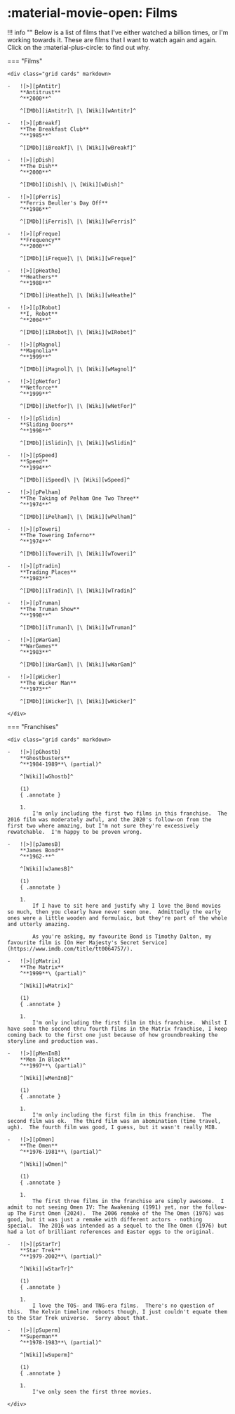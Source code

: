 # :material-movie-open: Films

!!! info ""
    Below is a list of films that I've either watched a billion times, or I'm working towards it.  These are films that I want to watch again and again.  Click on the :material-plus-circle: to find out why.

=== "Films"

    <div class="grid cards" markdown>

    -   ![>][pAntitr]
        **Antitrust**  
        ^**2000**^

        ^[IMDb][iAntitr]\ |\ [Wiki][wAntitr]^

    -   ![>][pBreakf]
        **The Breakfast Club**  
        ^**1985**^

        ^[IMDb][iBreakf]\ |\ [Wiki][wBreakf]^

    -   ![>][pDish]
        **The Dish**  
        ^**2000**^

        ^[IMDb][iDish]\ |\ [Wiki][wDish]^

    -   ![>][pFerris]
        **Ferris Beuller's Day Off**  
        ^**1986**^

        ^[IMDb][iFerris]\ |\ [Wiki][wFerris]^

    -   ![>][pFreque]
        **Frequency**  
        ^**2000**^

        ^[IMDb][iFreque]\ |\ [Wiki][wFreque]^

    -   ![>][pHeathe]
        **Heathers**  
        ^**1988**^

        ^[IMDb][iHeathe]\ |\ [Wiki][wHeathe]^

    -   ![>][pIRobot]
        **I, Robot**  
        ^**2004**^

        ^[IMDb][iIRobot]\ |\ [Wiki][wIRobot]^

    -   ![>][pMagnol]
        **Magnolia**  
        ^**1999**^

        ^[IMDb][iMagnol]\ |\ [Wiki][wMagnol]^

    -   ![>][pNetfor]
        **Netforce**  
        ^**1999**^

        ^[IMDb][iNetfor]\ |\ [Wiki][wNetFor]^

    -   ![>][pSlidin]
        **Sliding Doors**  
        ^**1998**^

        ^[IMDb][iSlidin]\ |\ [Wiki][wSlidin]^

    -   ![>][pSpeed]
        **Speed**  
        ^**1994**^

        ^[IMDb][iSpeed]\ |\ [Wiki][wSpeed]^

    -   ![>][pPelham]
        **The Taking of Pelham One Two Three**  
        ^**1974**^  
        
        ^[IMDb][iPelham]\ |\ [Wiki][wPelham]^

    -   ![>][pToweri]
        **The Towering Inferno**  
        ^**1974**^

        ^[IMDb][iToweri]\ |\ [Wiki][wToweri]^

    -   ![>][pTradin]
        **Trading Places**  
        ^**1983**^
        
        ^[IMDb][iTradin]\ |\ [Wiki][wTradin]^

    -   ![>][pTruman]
        **The Truman Show**  
        ^**1998**^

        ^[IMDb][iTruman]\ |\ [Wiki][wTruman]^

    -   ![>][pWarGam]
        **WarGames**  
        ^**1983**^

        ^[IMDb][iWarGam]\ |\ [Wiki][wWarGam]^

    -   ![>][pWicker]
        **The Wicker Man**  
        ^**1973**^

        ^[IMDb][iWicker]\ |\ [Wiki][wWicker]^

    </div>

=== "Franchises"

    <div class="grid cards" markdown>

    -   ![>][pGhostb]
        **Ghostbusters**  
        ^**1984-1989**\ (partial)^

        ^[Wiki][wGhostb]^

        (1)
        { .annotate }

        1. 
            I'm only including the first two films in this franchise.  The 2016 film was moderately awful, and the 2020's follow-on from the first two where amazing, but I'm not sure they're excessively rewatchable.  I'm happy to be proven wrong.

    -   ![>][pJamesB]
        **James Bond**  
        ^**1962-**^

        ^[Wiki][wJamesB]^

        (1)
        { .annotate }

        1.  
            If I have to sit here and justify why I love the Bond movies so much, then you clearly have never seen one.  Admittedly the early ones were a little wooden and formulaic, but they're part of the whole and utterly amazing.

            As you're asking, my favourite Bond is Timothy Dalton, my favourite film is [On Her Majesty's Secret Service](https://www.imdb.com/title/tt0064757/).

    -   ![>][pMatrix]
        **The Matrix**  
        ^**1999**\ (partial)^

        ^[Wiki][wMatrix]^
        
        (1)
        { .annotate }

        1. 
            I'm only including the first film in this franchise.  Whilst I have seen the second thru fourth films in the Matrix franchise, I keep coming back to the first one just because of how groundbreaking the storyline and production was.

    -   ![>][pMenInB]
        **Men In Black**  
        ^**1997**\ (partial)^

        ^[Wiki][wMenInB]^

        (1)
        { .annotate }

        1. 
            I'm only including the first film in this franchise.  The second film was ok.  The third film was an abomination (time travel, ugh).  The fourth film was good, I guess, but it wasn't really MIB.

    -   ![>][pOmen]
        **The Omen**  
        ^**1976-1981**\ (partial)^

        ^[Wiki][wOmen]^

        (1)
        { .annotate }

        1. 
            The first three films in the franchise are simply awesome.  I admit to not seeing Omen IV: The Awakening (1991) yet, nor the follow-up The First Omen (2024).  The 2006 remake of the The Omen (1976) was good, but it was just a remake with different actors - nothing special.  The 2016 was intended as a sequel to the The Omen (1976) but had a lot of brilliant references and Easter eggs to the original.

    -   ![>][pStarTr]
        **Star Trek**  
        ^**1979-2002**\ (partial)^

        ^[Wiki][wStarTr]^

        (1)
        { .annotate }

        1. 
            I love the TOS- and TNG-era films.  There's no question of this.  The Kelvin timeline reboots though, I just couldn't equate them to the Star Trek universe.  Sorry about that.

    -   ![>][pSuperm]
        **Superman**  
        ^**1978-1983**\ (partial)^

        ^[Wiki][wSuperm]^

        (1)
        { .annotate }

        1. 
            I've only seen the first three movies.

    </div>

[iAntitr]: https://www.imdb.com/title/tt0218817/
[wAntitr]: https://en.wikipedia.org/wiki/Antitrust_(film)
[pAntitr]: https://upload.wikimedia.org/wikipedia/en/thumb/2/2a/Antitrust_poster.jpg/82px-Antitrust_poster.jpg?20171231063816
[iBreakf]: https://www.imdb.com/title/tt0088847/
[wBreakf]: https://en.wikipedia.org/wiki/The_Breakfast_Club
[pBreakf]: https://upload.wikimedia.org/wikipedia/en/thumb/d/d1/The_Breakfast_Club_poster.jpg/77px-The_Breakfast_Club_poster.jpg?20230217162115
[iDish]:   https://www.imdb.com/title/tt0205873/
[wDish]:   https://en.wikipedia.org/wiki/The_Dish
[pDish]:   https://upload.wikimedia.org/wikipedia/en/thumb/4/4a/Thedish_poster.jpg/81px-Thedish_poster.jpg?20100326165037
[iFerris]: https://www.imdb.com/title/tt0091042/
[wFerris]: https://en.wikipedia.org/wiki/Ferris_Bueller%27s_Day_Off
[pFerris]: https://upload.wikimedia.org/wikipedia/en/thumb/9/9b/Ferris_Bueller%27s_Day_Off.jpg/79px-Ferris_Bueller%27s_Day_Off.jpg?20150821221821
[iFreque]: https://www.imdb.com/title/tt0186151/
[wFreque]: https://en.wikipedia.org/wiki/Frequency_(2000_film)
[pFreque]: https://upload.wikimedia.org/wikipedia/en/thumb/7/7f/Frequency_film.jpg/81px-Frequency_film.jpg?20171231223528
[wGhostB]: https://en.wikipedia.org/wiki/Ghostbusters_(franchise)
[pGhostB]: https://upload.wikimedia.org/wikipedia/en/thumb/2/2f/Ghostbusters_%281984%29_theatrical_poster.png/78px-Ghostbusters_%281984%29_theatrical_poster.png?20240608175714
[iHeathe]: https://www.imdb.com/title/tt0097493/
[wHeathe]: https://en.wikipedia.org/wiki/Heathers
[pHeathe]: https://upload.wikimedia.org/wikipedia/en/thumb/e/e8/Heathers_%281989%29.png/81px-Heathers_%281989%29.png?20181119220129
[iIRobot]: https://www.imdb.com/title/tt0343818/
[wIRobot]: https://en.wikipedia.org/wiki/I,_Robot_(film)
[pIRobot]: https://upload.wikimedia.org/wikipedia/en/thumb/3/3b/Movie_poster_i_robot.jpg/88px-Movie_poster_i_robot.jpg?20080908053958
[wJamesB]: https://en.wikipedia.org/wiki/List_of_James_Bond_films
[pJamesB]: https://upload.wikimedia.org/wikipedia/commons/thumb/7/7f/Daniel_Craig_-_Film_Premiere_%22Spectre%22_007_-_on_the_Red_Carpet_in_Berlin_%2822387409720%29_%28cropped%29.jpg/83px-Daniel_Craig_-_Film_Premiere_%22Spectre%22_007_-_on_the_Red_Carpet_in_Berlin_%2822387409720%29_%28cropped%29.jpg?20201228213710
[iMagnol]: https://www.imdb.com/title/tt0175880/
[wMagnol]: https://en.wikipedia.org/wiki/Magnolia_(film)
[pMagnol]: https://upload.wikimedia.org/wikipedia/en/thumb/4/4b/Magnolia_poster.png/76px-Magnolia_poster.png?20170306131900
[wMatrix]: https://en.wikipedia.org/wiki/The_Matrix_(franchise)
[pMatrix]: https://upload.wikimedia.org/wikipedia/en/thumb/c/c1/The_Matrix_Poster.jpg/87px-The_Matrix_Poster.jpg?20180106001636
[wMenInB]: https://en.wikipedia.org/wiki/Men_in_Black_(film_series)
[pMenInB]: https://upload.wikimedia.org/wikipedia/en/thumb/f/fb/Men_in_Black_Poster.jpg/81px-Men_in_Black_Poster.jpg?20200115113753
[iNetfor]: https://www.imdb.com/title/tt0158423/
[wNetFor]: https://en.wikipedia.org/wiki/NetForce_(film)
[pNetFor]: https://upload.wikimedia.org/wikipedia/en/thumb/4/48/NetForce%281998%29Cover.jpg/83px-NetForce%281998%29Cover.jpg?20101108134908
[wOmen]:   https://en.wikipedia.org/wiki/The_Omen_(franchise)
[pOmen]:   https://upload.wikimedia.org/wikipedia/en/thumb/1/1d/Omen_ver4.jpg/80px-Omen_ver4.jpg?20200312043717
[iPelham]: https://www.imdb.com/title/tt0072251/
[wPelham]: https://en.wikipedia.org/wiki/The_Taking_of_Pelham_One_Two_Three_(1974_film)
[pPelham]: https://upload.wikimedia.org/wikipedia/en/thumb/4/41/Taking_of_Pelham_One_Two_Three_%281974_film%29.jpg/71px-Taking_of_Pelham_One_Two_Three_%281974_film%29.jpg?20140225132434
[iSlidin]: https://www.imdb.com/title/tt0120148/
[wSlidin]: https://en.wikipedia.org/wiki/Sliding_Doors
[pSlidin]: https://upload.wikimedia.org/wikipedia/en/thumb/3/3d/Sliding_Doors_poster.jpg/78px-Sliding_Doors_poster.jpg?20181210165944
[iSpeed]:  https://www.imdb.com/title/tt0111257/
[wSpeed]:  https://en.wikipedia.org/wiki/Speed_(1994_film)
[pSpeed]:  https://upload.wikimedia.org/wikipedia/en/thumb/4/45/Speed_movie_poster.jpg/81px-Speed_movie_poster.jpg?20210618074848
[wStarTr]: https://en.wikipedia.org/wiki/List_of_Star_Trek_films
[pStarTr]: https://upload.wikimedia.org/wikipedia/en/thumb/d/df/Star_Trek_The_Motion_Picture_poster.png/88px-Star_Trek_The_Motion_Picture_poster.png?20171231004501
[wSuperm]: https://en.wikipedia.org/wiki/Superman_in_film#Salkind/Cannon_film_series_(1978%E2%80%931987)
[pSuperm]: https://upload.wikimedia.org/wikipedia/en/thumb/e/e3/Superman_%28Christopher_Reeve_-_1978%29.jpg/80px-Superman_%28Christopher_Reeve_-_1978%29.jpg?20220310204416
[iToweri]: https://www.imdb.com/title/tt0072308/
[wToweri]: https://en.wikipedia.org/wiki/The_Towering_Inferno
[pToweri]: https://upload.wikimedia.org/wikipedia/en/thumb/5/5c/Towering_inferno_movie_poster.jpg/81px-Towering_inferno_movie_poster.jpg?20070726124713
[iTradin]: https://www.imdb.com/title/tt0086465/
[wTradin]: https://en.wikipedia.org/wiki/Trading_Places
[pTradin]: https://upload.wikimedia.org/wikipedia/en/thumb/4/4d/Trading_Places.jpg/78px-Trading_Places.jpg?20180106001729
[iTruman]: https://www.imdb.com/title/tt0120382/
[wTruman]: https://en.wikipedia.org/wiki/The_Truman_Show
[pTruman]: https://upload.wikimedia.org/wikipedia/en/thumb/c/cd/Trumanshow.jpg/81px-Trumanshow.jpg?20170309162913
[iWarGam]: https://www.imdb.com/title/tt0086567/
[wWarGam]: https://en.wikipedia.org/wiki/WarGames
[pWarGam]: https://upload.wikimedia.org/wikipedia/en/thumb/2/29/Wargames.jpg/80px-Wargames.jpg?20080814042900
[iWicker]: https://www.imdb.com/title/tt0070917/
[wWicker]: https://en.wikipedia.org/wiki/The_Wicker_Man
[pWicker]: https://upload.wikimedia.org/wikipedia/en/thumb/1/11/The_Wicker_Man_%281973_film%29_UK_poster.jpg/85px-The_Wicker_Man_%281973_film%29_UK_poster.jpg?20151127160646
